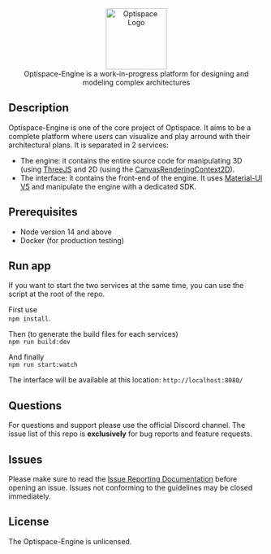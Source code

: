 <div align="center">
  <a href="http://optispace.fr/" target="blank"><img src="http://optispace.fr/assets/logo.png" width="120" alt="Optispace Logo" /></a>
</div>
<div align="center">Optispace-Engine is a work-in-progress platform for designing and modeling complex architectures</div>

## Description

Optispace-Engine is one of the core project of Optispace. It aims to be a complete platform where users can visualize and play arround with their architectural plans. It is separated in 2 services:

-   The engine: it contains the entire source code for manipulating 3D (using [ThreeJS](https://threejs.org/) and 2D (using the [CanvasRenderingContext2D](https://developer.mozilla.org/en-US/docs/Web/API/CanvasRenderingContext2D)).
-   The interface: it contains the front-end of the engine. It uses [Material-UI V5](https://mui.com) and manipulate the engine with a dedicated SDK.

## Prerequisites

-   Node version 14 and above
-   Docker (for production testing)

## Run app

If you want to start the two services at the same time, you can use the script at the root of the repo.

First use  
`npm install`.

Then (to generate the build files for each services)  
`npm run build:dev`

And finally  
`npm run start:watch`

The interface will be available at this location:
`http://localhost:8080/`

## Questions

For questions and support please use the official Discord channel. The issue list of this repo is **exclusively** for bug reports and feature requests.

## Issues

Please make sure to read the [Issue Reporting Documentation](https://gitlab.com/optispace/optispace-engine/optispace-engine/-/blob/master/CONTRIBUTING.MD) before opening an issue. Issues not conforming to the guidelines may be closed immediately.

## License

The Optispace-Engine is unlicensed.
